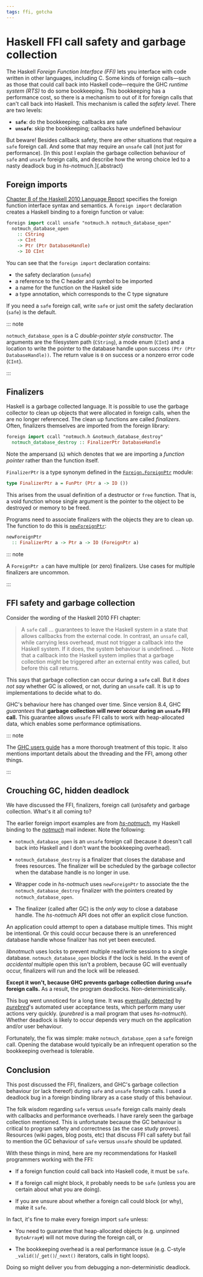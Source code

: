 ```yaml
---
tags: ffi, gotcha
---
```


# Haskell FFI call safety and garbage collection

The Haskell *Foreign Function Interface (FFI)* lets you interface
with code written in other languages, including C.  Some kinds of
foreign calls—such as those that could call back into Haskell
code—require the GHC *runtime system (RTS)* to do some bookkeeping.
This bookkeeping has a performance cost, so there is a mechanism to
out of it for foreign calls that can't call back into Haskell.  This
mechanism is called the *safety level*.  There are two levels:

- **`safe`**: do the bookkeeping; callbacks are safe
- **`unsafe`**: skip the bookkeeping; callbacks have undefined
  behaviour

But beware!  Besides callback safety, there are other situations
that require a `safe` foreign call.  And some that may require an
`unsafe` call (not just for performance).  [In this post I explain
the garbage collection behaviour of `safe` and `unsafe` foreign
calls, and describe how the wrong choice led to a nasty deadlock bug
in *hs-notmuch*.]{.abstract}


## Foreign imports

[Chapter 8 of the Haskell 2010 Language Report][ch8] specifies the
foreign function interface syntax and semantics.  A `foreign import`
declaration creates a Haskell binding to a foreign function or
value:

```haskell
foreign import ccall unsafe "notmuch.h notmuch_database_open"
  notmuch_database_open
    :: CString
    -> CInt
    -> Ptr (Ptr DatabaseHandle)
    -> IO CInt
```

You can see that the `foreign import` declaration contains:

- the safety declaration (`unsafe`)
- a reference to the C header and symbol to be imported
- a name for the function on the Haskell side
- a type annotation, which corresponds to the C type signature

If you need a `safe` foreign call, write `safe` or just omit the
safety declaration (`safe`) is the default.

[ch8]: https://www.haskell.org/onlinereport/haskell2010/haskellch8.html

::: note

`notmuch_database_open` is a C *double-pointer style constructor*.
The arguments are the filesystem path (`CString`), a mode enum
(`CInt`) and a location to write the pointer to the database handle
upon success `(Ptr (Ptr DatabaseHandle))`.  The return value is `0`
on success or a nonzero error code (`CInt`).

:::


## Finalizers

Haskell is a garbage collected language.  It is possible to use the
garbage collector to clean up objects that were allocated in foreign
calls, when the are no longer referenced.  The clean up functions
are called *finalizers*.  Often, finalizers themselves are imported
from the foreign library:

```haskell
foreign import ccall "notmuch.h &notmuch_database_destroy"
  notmuch_database_destroy :: FinalizerPtr DatabaseHandle
```

Note the ampersand (`&`) which denotes that we are importing a
*function pointer* rather than the function itself.

`FinalizerPtr` is a type synonym defined in the
[`Foreign.ForeignPtr`][doc-ForeignPtr] module:

[doc-ForeignPtr]: https://hackage.haskell.org/package/base-4.16.2.0/docs/Foreign-ForeignPtr.html#t:FinalizerPtr

```haskell
type FinalizerPtr a = FunPtr (Ptr a -> IO ())
```

This arises from the usual definition of a destructor or `free`
function.  That is, a void function whose single argument is the
pointer to the object to be destroyed or memory to be freed.

Programs need to associate finalizers with the objects they are to
clean up.  The function to do this is
[`newForeignPtr`][doc-newForeignPtr]:

```haskell
newForeignPtr
  :: FinalizerPtr a -> Ptr a -> IO (ForeignPtr a)
```

::: note

A `ForeignPtr a` can have multiple (or zero) finalizers.  Use cases
for multiple finalizers are uncommon.

:::

[doc-newForeignPtr]: https://hackage.haskell.org/package/base-4.16.2.0/docs/Foreign-ForeignPtr.html#v:newForeignPtr


## FFI safety and garbage collection

Consider the wording of the Haskell 2010 FFI chapter:

> A `safe` call … guarantees to leave the Haskell system in a state
> that allows callbacks from the external code. In contrast, an
> `unsafe` call, while carrying less overhead, must not trigger a
> callback into the Haskell system. If it does, the system behaviour
> is undefined. … Note that a callback into the Haskell system
> implies that a garbage collection might be triggered after an
> external entity was called, but before this call returns.

This says that garbage collection can occur during a `safe` call.
But it *does not say* whether GC is allowed, or not, during an
`unsafe` call.  It is up to implementations to decide what to do.

GHC's behaviour here has changed over time.  Since version 8.4, GHC
*guarantees* that **garbage collection will never occur during an
`unsafe` FFI call.** This guarantee allows `unsafe` FFI calls to
work with heap-allocated data, which enables some performance
optimisations.

::: note

The [GHC users guide][guide-ffi] has a more thorough treatment of
this topic.  It also mentions important details about the threading
and the FFI, among other things.

:::

[guide-ffi]: https://downloads.haskell.org/ghc/9.4.1/docs/users_guide/exts/ffi.html#guaranteed-call-safety


## Crouching GC, hidden deadlock

We have discussed the FFI, finalizers, foreign call (un)safety and
garbage collection.  What's it all coming to?

The earlier foreign import examples are from
[*hs-notmuch*][hs-notmuch], my Haskell binding to the
[*notmuch*][notmuch] mail indexer.  Note the following:

- `notmuch_database_open` is an `unsafe` foreign call (because it
  doesn't call back into Haskell and I don't want the bookkeeping
  overhead).

- `notmuch_database_destroy` is a finalizer that closes the database
  and frees resources.  The finalizer will be scheduled by the
  garbage collector when the database handle is no longer in use.

- Wrapper code in *hs-notmuch* uses `newForeignPtr` to associate the
  the `notmuch_database_destroy` finalizer with the pointers created
  by `notmuch_database_open`.

- The finalizer (called after GC) is the *only way* to close a
  database handle.  The *hs-notmuch* API does not offer an explicit
  close function.

[hs-notmuch]: https://hackage.haskell.org/package/notmuch
[notmuch]: https://notmuchmail.org/

An application could attempt to open a database multiple times.
This might be intentional.  Or this could occur because there is an
unreferenced database handle whose finalizer has not yet been
executed.

*libnotmuch* uses locks to prevent multiple read/write sessions to a
single database.  `notmuch_database_open` blocks if the lock is
held.  In the event of *accidental* multiple open this isn't a
problem, because GC will eventually occur, finalizers will run and
the lock will be released.

**Except it won't, because GHC prevents garbage collection during
`unsafe` foreign calls.**  As a result, the program deadlocks.
Non-deterministically.

This bug went unnoticed for a long time.  It was [eventually
detected][] by [*purebred*][purebred]'s automated user acceptance
tests, which perform many user actions very quickly.  (*purebred* is
a mail program that uses *hs-notmuch*).  Whether deadlock is likely
to occur depends very much on the application and/or user behaviour.

[eventually detected]: https://github.com/purebred-mua/purebred/issues/468
[purebred]: https://github.com/purebred-mua/purebred

Fortunately, the fix was simple: make `notmuch_database_open` a
`safe` foreign call.  Opening the database would typically be an
infrequent operation so the bookkeeping overhead is tolerable.


## Conclusion

This post discussed the FFI, finalizers, and GHC's garbage
collection behaviour (or lack thereof) during `safe` and `unsafe`
foreign calls.  I used a deadlock bug in a foreign binding library
as a case study of this behaviour.

The folk wisdom regarding `safe` versus `unsafe` foreign calls
mainly deals with callbacks and performance overheads.  I have
rarely seen the garbage collection mentioned.  This is unfortunate
because the GC behaviour is critical to program safety and
correctness (as the case study proves).  Resources (wiki pages, blog
posts, etc) that discuss FFI call safety but fail to mention the GC
behaviour of `safe` versus `unsafe` should be updated.

With these things in mind, here are my recommendations for Haskell
programmers working with the FFI:

- If a foreign function could call back into Haskell code, it must
  be `safe`.

- If a foreign call might block, it probably needs to be `safe`
  (unless you are certain about what you are doing).

- If you are unsure about whether a foreign call could block (or
  why), make it `safe`.

In fact, it's fine to make every foreign import `safe` unless:

- You need to guarantee that heap-allocated objects (e.g. unpinned
  `ByteArray#`) will not move during the foreign call, or

- The bookkeeping overhead is a real performance issue (e.g. C-style
  `_valid()`/`_get()`/`_next()` iterators, calls in tight loops).

Doing so might deliver you from debugging a non-deterministic
deadlock.
